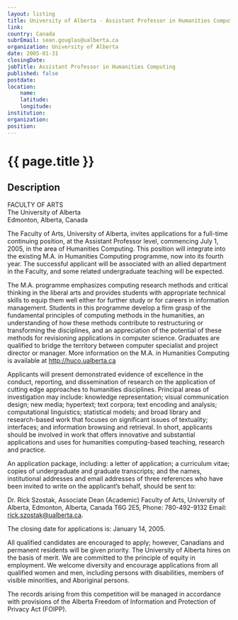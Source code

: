 ```yaml
---
layout: listing
title: University of Alberta - Assistant Professor in Humanities Computing
link:
country: Canada
subrEmail: sean.gouglas@ualberta.ca
organization: University of Alberta 
date: 2005-01-31
closingDate: 
jobTitle: Assistant Professor in Humanities Computing
published: false
postdate:
location:
    name: 
    latitude: 
    longitude: 
institution: 
organization: 
position: 
--- 
```



# {{ page.title }}

## Description



<p>
FACULTY OF ARTS<BR>
The University of Alberta<BR>
Edmonton, Alberta, Canada<BR></p>

<p>The Faculty of Arts, University of Alberta, invites applications for a full-time continuing position, at the Assistant Professor level, commencing July 1, 2005, in the area of Humanities Computing.  This position will integrate into the existing M.A. in Humanities Computing programme, now into its fourth year.  The successful applicant will be associated with an allied department in the Faculty, and some related undergraduate teaching will be expected.</p>

<p>The M.A. programme emphasizes computing research methods and critical thinking in the liberal arts and provides students with appropriate technical skills to equip them well either for further study or for careers in information management.  Students in this programme develop a firm grasp of the fundamental principles of computing methods in the humanities, an understanding of how these methods contribute to restructuring or transforming the disciplines, and an appreciation of the potential of these methods for revisioning applications in computer science.  Graduates are qualified to bridge the territory between computer specialist and project director or manager.  More information on the M.A. in Humanities Computing is available at <a href="http://huco.ualberta.ca/">http://huco.ualberta.ca</a></p>

<p>Applicants will present demonstrated evidence of excellence in the conduct, reporting, and dissemination of research on the application of cutting edge approaches to humanities disciplines.  Principal areas of investigation may include: knowledge representation; visual communication design; new media; hypertext; text corpora; text encoding and analysis; computational linguistics; statistical models; and broad library and research-based work that focuses on significant issues of textuality; interfaces; and information browsing and retrieval. In short, applicants should be involved in work that offers innovative and substantial applications and uses for humanities computing-based teaching, research and practice.</p>

<p>An application package, including: a letter of application; a curriculum vitae; copies of undergraduate and graduate transcripts; and the names, institutional addresses and email addresses of three references who have been invited to write on the applicant’s behalf, should be sent to:</p>

<p>Dr. Rick Szostak, Associate Dean (Academic) Faculty of Arts, University of Alberta, Edmonton, Alberta, Canada T6G 2E5, Phone: 780-492-9132 Email:  <a href="mailto:rick.szostak@ualberta.ca">rick.szostak@ualberta.ca</a>.

<p>The closing date for applications is:  January 14, 2005.</p>

<p>All qualified candidates are encouraged to apply; however, Canadians and permanent residents will be given priority. The University of Alberta hires on the basis of merit.  We are committed to the principle of equity in employment. We welcome diversity and encourage applications from all qualified women and men, including persons with disabilities, members of visible minorities, and Aboriginal persons.</p>

<p>The records arising from this competition will be managed in accordance with provisions of the Alberta Freedom of Information and Protection of Privacy Act (FOIPP).
</p>

